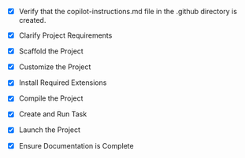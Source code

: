 <!-- Use this file to provide workspace-specific custom instructions to Copilot. For more details, visit https://code.visualstudio.com/docs/copilot/copilot-customization#_use-a-githubcopilotinstructionsmd-file -->
- [x] Verify that the copilot-instructions.md file in the .github directory is created.

- [x] Clarify Project Requirements
	<!-- TypeScript, Node.js, Express.js, MongoDB, Mongoose, ULID, Sinon.js - Library Management System -->

- [x] Scaffold the Project
	<!-- TypeScript library management system with Express.js, MongoDB, ULID, Sinon.js testing setup completed -->

- [x] Customize the Project
	<!-- Complete library management system with user auth, library management, book operations, borrowing system, ULID IDs, and comprehensive testing setup -->

- [x] Install Required Extensions
	<!-- No specific extensions required for this project -->

- [x] Compile the Project
	<!-- TypeScript compilation successful, all dependencies installed, project ready to run -->

- [x] Create and Run Task
	<!-- Development server task created and running successfully on port 3000 -->

- [x] Launch the Project
	<!-- Project launched successfully, API server running on http://localhost:3000 -->

- [x] Ensure Documentation is Complete
	<!-- README.md and copilot-instructions.md exist with comprehensive project information, API examples created -->
